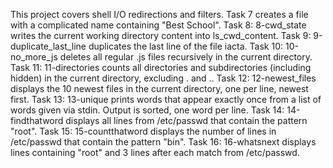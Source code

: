 This project covers shell I/O redirections and filters.
Task 7 creates a file with a complicated name containing "Best School".
Task 8: 8-cwd_state writes the current working directory content into ls_cwd_content.
Task 9: 9-duplicate_last_line duplicates the last line of the file iacta.
Task 10: 10-no_more_js deletes all regular .js files recursively in the current directory.
Task 11: 11-directories counts all directories and subdirectories (including hidden) in the current directory, excluding . and ..
Task 12: 12-newest_files displays the 10 newest files in the current directory, one per line, newest first.
Task 13: 13-unique prints words that appear exactly once from a list of words given via stdin. Output is sorted, one word per line.
Task 14: 14-findthatword displays all lines from /etc/passwd that contain the pattern "root".
Task 15: 15-countthatword displays the number of lines in /etc/passwd that contain the pattern "bin".
Task 16: 16-whatsnext displays lines containing "root" and 3 lines after each match from /etc/passwd.
